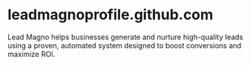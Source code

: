 # leadmagnoprofile.github.com
Lead Magno helps businesses generate and nurture high-quality leads using a proven, automated system designed to boost conversions and maximize ROI.
